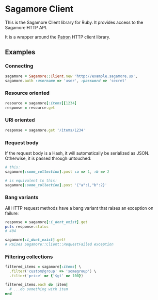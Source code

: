 # Sagamore Client

This is the Sagamore Client library for Ruby. It provides access to the Sagamore HTTP API.

It is a wrapper around the [Patron](http://toland.github.com/patron/) HTTP client library.

## Examples

### Connecting

```ruby
sagamore = Sagamore::Client.new 'http://example.sagamore.us',
sagamore.auth :username => 'user', :password => 'secret'
```

### Resource oriented

```ruby
resource = sagamore[:items][1234]
response = resource.get
```

### URI oriented

```ruby
response = sagamore.get '/items/1234'
```

### Request body

If the request body is a Hash, it will automatically be serialized as JSON. Otherwise, it is
passed through untouched:

```ruby
# this:
sagamore[:some_collection].post :a => 1, :b => 2

# is equivalent to this:
sagamore[:some_collection].post '{"a":1,"b":2}'
```

### Bang variants

All HTTP request methods have a bang variant that raises an exception on failure:

```ruby
response = sagamore[:i_dont_exist].get
puts response.status
# 404

sagamore[:i_dont_exist].get!
# Raises Sagamore::Client::RequestFailed exception
```

### Filtering collections

```ruby
filtered_items = sagamore[:items] \
  .filter('custom@group' => 'somegroup') \
  .filter('price' => {'$gt' => 100})

filtered_items.each do |item|
  # ...do something with item
end
```
